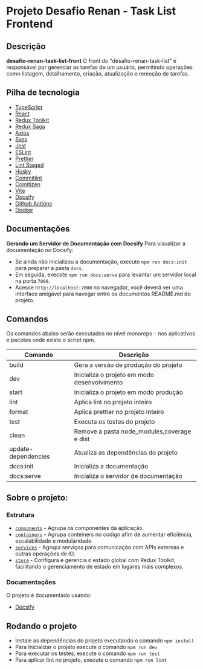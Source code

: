# Projeto Desafio Renan - Task List Frontend

## Descrição

**desafio-renan-task-list-front** O front do "desafio-renan-task-list" é responsável por gerenciar as tarefas de um usuário, permitindo operações como listagem, detalhamento, criação, atualização e remoção de tarefas.

## Pilha de tecnologia

- [TypeScript](https://www.typescriptlang.org)
- [React](https://reactjs.org)
- [Redux Toolkit](https://redux-toolkit.js.org)
- [Redux Saga](https://redux-saga.js.org/)
- [Axios](https://axios-http.com/ptbr/docs/intro)
- [Sass](https://sass-lang.com/)
- [Jest](https://jestjs.io)
- [ESLint](https://eslint.org)
- [Prettier](https://prettier.io)
- [Lint Staged](https://github.com/okonet/lint-staged#readme)
- [Husky](https://typicode.github.io/husky)
- [Commitlint](https://commitlint.js.org)
- [Comitizen](https://commitizen-tools.github.io/commitizen)
- [Vite](https://vitejs.dev)
- [Docsify](https://docsify.js.org)
- [Github Actions](https://docs.github.com/pt/actions)
- [Docker](https://www.docker.com)

## Documentações

**Gerando um Servidor de Documentação com Docsify**
Para visualizar a documentação no Docsify:

- Se ainda não inicializou a documentação, execute `npm run docs:init` para preparar a pasta `docs`.
- Em seguida, execute `npm run docs:serve` para levantar um servidor local na porta `7000`.
- Acesse `http://localhost:7000` no navegador, você deverá ver uma interface amigável para navegar entre os documentos README.md do projeto.

## Comandos

Os comandos abaixo serão executados no nível monorepo - nos aplicativos e pacotes onde existe o script npm.

| Comando             | Descrição                                    |
| ------------------- | -------------------------------------------- |
| build               | Gera a versão de produção do projeto         |
| dev                 | Inicializa o projeto em modo desenvolvimento |
| start               | Inicializa o projeto em modo produção        |
| lint                | Aplica lint no projeto inteiro               |
| format              | Aplica prettier no projeto inteiro           |
| test                | Executa os testes do projeto                 |
| clean               | Remove a pasta node_modules,coverage e dist  |
| update-dependencies | Atualiza as dependências do projeto          |
| docs:init           | Inicializa a documentação                    |
| docs:serve          | Inicializa o servidor de documentação        |

## Sobre o projeto:

### Estrutura

- [`components`](./src/components) - Agrupa os componentes da aplicação.
- [`containers`](./src/containers) - Agrupa conteiners no codigo afim de aumentar eficiência, escalabilidade e modularidade.
- [`services`](./src/services) - Agrupa serviços para comunicação com APIs externas e outras operações de IO.
- [`store`](./src/store) - Configura e gerencia o estado global com Redux Toolkit, facilitando o gerenciamento de estado em lugares mais complexos.

### Documentações

O projeto é documentado usando:

- [Docsify](https://docsify.js.org/)

## Rodando o projeto

- Instale as dependências do projeto executando o comando
  `npm install`
- Para Inicializar o projeto execute o comando
  `npm run dev`
- Para executar os testes, execute o comando
  `npm run test`
- Para aplicar lint no projeto, execute o comando
  `npm run lint`

